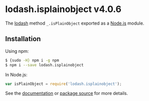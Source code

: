 # lodash.isplainobject v4.0.6

The [lodash](https://lodash.com/) method `_.isPlainObject` exported as a [Node.js](https://nodejs.org/) module.

## Installation

Using npm:

```bash
$ {sudo -H} npm i -g npm
$ npm i --save lodash.isplainobject
```

In Node.js:

```js
var isPlainObject = require('lodash.isplainobject');
```

See the [documentation](https://lodash.com/docs#isPlainObject)
or [package source](https://github.com/lodash/lodash/blob/4.0.6-npm-packages/lodash.isplainobject) for more details.
